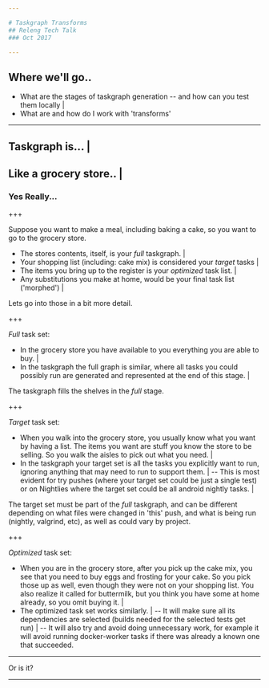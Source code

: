 ```yaml
---

# Taskgraph Transforms
## Releng Tech Talk
### Oct 2017

---
```


## Where we'll go..

 - What are the stages of taskgraph generation
 -- and how can you test them locally |
 - What are and how do I work with 'transforms'

---

## Taskgraph is... |
## Like a grocery store.. |
### Yes Really...

+++

Suppose you want to make a meal, including baking a cake, so you want to go to
the grocery store.

- The stores contents, itself, is your *full* taskgraph. |
- Your shopping list (including: cake mix) is considered your *target* tasks |
- The items you bring up to the register is your *optimized* task list. |
- Any substitutions you make at home, would be your final task list ('morphed') |

Lets go into those in a bit more detail.

+++

*Full* task set:

- In the grocery store you have available to you everything you are able to buy. |
- In the taskgraph the full graph is similar, where all tasks you could possibly run
are generated and represented at the end of this stage. |

The taskgraph fills the shelves in the *full* stage.

+++

*Target* task set:

- When you walk into the grocery store, you usually know what you want by
having a list. The items you want are stuff you know the store to be selling. So
you walk the aisles to pick out what you need. |
- In the taskgraph your target set is all the tasks you explicitly want to run,
ignoring anything that may need to run to support them. |
-- This is most evident for try pushes (where your target set could be just a
single test) or on Nightlies where the target set could be all android nightly tasks. |

The target set must be part of the *full* taskgraph, and can be different depending
on what files were changed in 'this' push, and what is being run (nightly, valgrind,
etc), as well as could vary by project.

+++

*Optimized* task set:

- When you are in the grocery store, after you pick up the cake mix, you see that
you need to buy eggs and frosting for your cake. So you pick those up as well, even
though they were not on your shopping list. You also realize it called for buttermilk,
but you think you have some at home already, so you omit buying it. |
- The optimized task set works similarly. |
-- It will make sure all its dependencies are selected (builds needed for the
selected tests get run) |
-- It will also try and avoid doing unnecessary work, for example it will avoid
running docker-worker tasks if there was already a known one that succeeded.

---

Or is it?

---